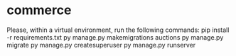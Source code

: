 # commerce

Please, within a virtual environment, run the following commands:
pip install -r requirements.txt
py manage.py makemigrations auctions
py manage.py migrate
py manage.py createsuperuser
py manage.py runserver
